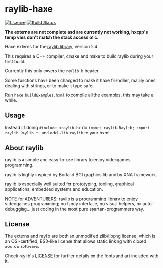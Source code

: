 # raylib-haxe

[![License](https://img.shields.io/badge/license-ZLIB-blue.svg)](http://opensource.org/licenses/ZLIB)
[![Build Status](https://travis-ci.org/ibilon/raylib-haxe.svg?branch=master)](https://travis-ci.org/ibilon/raylib-haxe)

**The externs are not complete and are currently not working, hxcpp's temp vars don't match the stack access of c.**

Haxe externs for the [raylib library](https://github.com/raysan5/raylib), version 2.4.

This requires a C++ compiler, cmake and make to build raylib during your first build.

Currently this only covers the `raylib.h` header.

Some functions have been changed to make it haxe friendlier, mainly ones dealing with strings, or to make it type safer.

Run `haxe buildExamples.hxml` to compile all the examples, this may take a while.

## Usage

Instead of doing `#include <raylib.h>` do `import raylib.Raylib; import raylib.Raylib.*;` and add `-lib raylib` to your hxml.

## About raylib

raylib is a simple and easy-to-use library to enjoy videogames programming.

raylib is highly inspired by Borland BGI graphics lib and by XNA framework.

raylib is especially well suited for prototyping, tooling, graphical applications, embedded systems and education.

NOTE for ADVENTURERS: raylib is a programming library to enjoy videogames programming; no fancy interface, no visual helpers, no auto-debugging... just coding in the most pure spartan-programmers way.

## License

The externs and raylib are both an unmodified zlib/libpng license, which is an OSI-certified, BSD-like license that allows static linking with closed source software.

Check raylib's [LICENSE](https://github.com/raysan5/raylib/blob/master/LICENSE.md) for further details on the fonts and art included with it.
